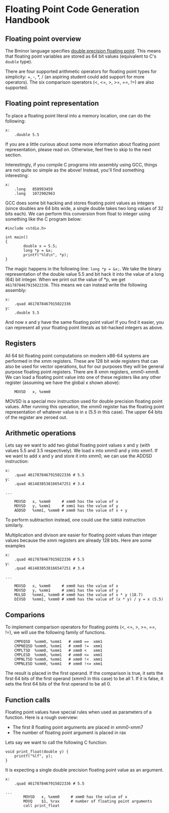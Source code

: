 # Floating Point Code Generation Handbook 

## Floating point overview

The Bminor language specifies [double precision floating point](https://en.wikipedia.org/wiki/IEEE_754). This means that floating point variables are stored as 64 bit values (equivalent to C's `double` type).

There are four supported arithmetic operators for floating point types for simplicity: +, -, *, / (an aspiring student could add support for more operators). The six comparison operators (<, <=, >, >=, ==, !=) are also supported.

## Floating point representation

To place a floating point literal into a memory location, one can do the following:

```
x:
  	.double 5.5
```

If you are a little curious about some more information about floating point representation, please read on. Otherwise, feel free to skip to the next section. 

Interestingly, if you compile C programs into assembly using GCC, things are not quite so simple as the above! Instead, you'll find something interesting:

```
x:
    .long   858993459
    .long   1072902963
```

GCC does some bit hacking and stores floating point values as integers (since doubles are 64 bits wide, a single double takes two long values of 32 bits each). We can perform this conversion from float to integer using something like the C program below:

```
#include <stdio.h>

int main()
{
        double x = 5.5;
        long *p = &x;
        printf("%ld\n", *p);
}
```

The magic happens in the following line: `long *p = &x;`. We take the binary representation of the double value 5.5 and bit hack it into the value of a long (64) bit integer. When we print out the value of *p, we get `4617878467915022336`. This means we can instead write the following assembly:

```
x:
  	.quad 4617878467915022336
y:
  	.double 5.5
```

And now x and y have the same floating point value! If you find it easier, you can represent all your floating point literals as bit-hacked integers as above.

## Registers
All 64 bit floating point computations on modern x86-64 systems are performed in the xmm registers. These are 128 bit wide registers that can also be used for vector operations, but for our purposes they will be general purpose floating point registers. There are 8 xmm registers, xmm0-xmm8. We can load a floating point value into one of these registers like any other register (assuming we have the global x shown above):

```
    MOVSD   x, %xmm0
```

MOVSD is a special mov instruction used for double precision floating point values. After running this operation, the xmm0 register has the floating point representation of whatever value is in x (5.5 in this case). The upper 64 bits of the register are zeroed out.

## Arithmetic operations
Lets say we want to add two global floating point values x and y (with values 5.5 and 3.5 respectively). We load x into xmm0 and y into xmm1. If we want to add x and y and store it into xmm0, we can use the ADDSD instruction:

```
x:
  	.quad 4617878467915022336 # 5.5
y:
  	.quad 4614838538166547251 # 3.4

...

    MOVSD   x, %xmm0     # xmm0 has the value of x
    MOVSD   y, %xmm1     # xmm1 has the value of y
    ADDSD   %xmm1, %xmm0 # xmm0 has the value of x + y
```

To perform subtraction instead, one could use the `SUBSD` instruction similarly.

Multiplication and divison are easier for floating point values than integer values because the xmm registers are already 128 bits. Here are some examples

```
x:
  	.quad 4617878467915022336 # 5.5
y:
  	.quad 4614838538166547251 # 3.4

...

    MOVSD   x, %xmm0     # xmm0 has the value of x
    MOVSD   y, %xmm1     # xmm1 has the value of y
    MULSD   %xmm1, %xmm0 # xmm0 has the value of x * y (18.7)
    DIVSD   %xmm1, %xmm0 # xmm0 has the value of (x * y) / y = x (5.5)
```

## Comparions
To implement comparison operators for floating points (<, <=, >, >=, ==, !=), we will use the following family of functions.
```
    CMPEQSD  %xmm0, %xmm1	# xmm0 ==  xmm1
    CMPNEQSD %xmm0, %xmm1   # xmm0 !=  xmm1
    CMPLTSD  %xmm0, %xmm1	# xmm0 <   xmm1
    CMPLESD  %xmm0, %xmm1	# xmm0 <=  xmm1
    CMPNLTSD %xmm0, %xmm1	# xmm0 !<  xmm1
    CMPNLESD %xmm0, %xmm1	# xmm0 !<= xmm1
```

The result is placed in the first operand. If the comparison is true, it sets the first 64 bits of the first operand (xmm0 in this case) to be all 1. If it is false, it sets the first 64 bits of the first operand to be all 0.

## Function calls
Floating point values have special rules when used as parameters of a function. Here is a rough overview:
* The first 8 floating point arguments are placed in xmm0-xmm7 
* The number of floating point argument is placed in rax

Lets say we want to call the following C function:

```
void print_float(double y) {
    printf("%lf", y);
}
```

It is expecting a single double precision floating point value as an argument.

```
x:
  	.quad 4617878467915022336 # 5.5

...
        MOVSD   x, %xmm0     # xmm0 has the value of x
        MOVQ    $1, %rax     # number of floating point arguments
        call print_float
```
